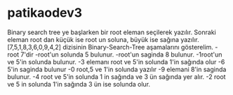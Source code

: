 # patikaodev3
Binary search tree ye başlarken bir root eleman seçilerek yazılır. Sonraki eleman root dan küçük ise root un soluna, büyük ise sağına yazılır.
[7,5,1,8,3,6,0,9,4,2] dizisinin Binary-Search-Tree aşamalarını gösterelim.
-root 7'dir
-root'un solunda 5 bulunur.
-root'un saginda 8 bulunur.
-1root'un ve 5'in solunda bulunur.
-3 elemanı root ve 5'in solunda 1'in sağında olur
-6 5'in saginda bulunur
-0 root,5 ve 1'in solunda yazılır
-9 elemani 8'in saginda bulunur.
-4 root ve 5'in solunda 1 in sağında ve 3 ün sağında yer alır.
-2 root ve 5 in solunda 1'in sağında 3 ün ise solunda olur.
